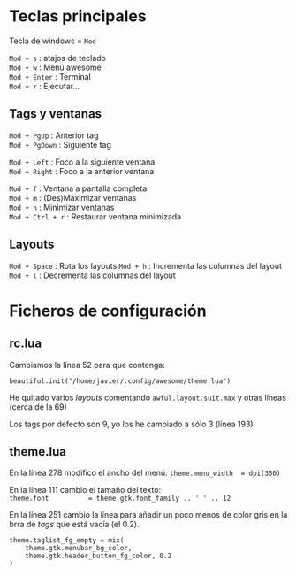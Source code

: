 # Teclas principales

Tecla de windows = `Mod`

`Mod + s`         : atajos de teclado   
`Mod + w`         : Menú awesome  
`Mod + Enter`     : Terminal  
`Mod + r`         : Ejecutar...  


## Tags y ventanas
`Mod + PgUp`      : Anterior tag  
`Mod + PgDown`    : Siguiente tag

`Mod + Left`      : Foco a la siguiente ventana  
`Mod + Right`     : Foco a la anterior ventana

`Mod + f`         : Ventana a pantalla completa  
`Mod + m`         : (Des)Maximizar ventanas  
`Mod + n`         : Minimizar ventanas  
`Mod + Ctrl + r`  : Restaurar ventana minimizada  


## Layouts
`Mod + Space`     : Rota los layouts
`Mod + h`         : Incrementa las columnas del layout  
`Mod + l`         : Decrementa las columnas del layout  


# Ficheros de configuración

## rc.lua

Cambiamos la línea 52 para que contenga:

`beautiful.init("/home/javier/.config/awesome/theme.lua")`

He quitado varios *layouts* comentando `awful.layout.suit.max` y otras líneas (cerca de la 69)

Los tags por defecto son 9, yo los he cambiado a sólo 3 (línea 193)


## theme.lua
En la línea 278 modifico el ancho del menú: `theme.menu_width  = dpi(350)`

En la línea 111 cambio el tamaño del texto:  
`theme.font          = theme.gtk.font_family .. ' ' .. 12`  

En la línea 251 cambio la línea para añadir un poco menos de color gris en la brra de *tags* que está vacía (el 0.2).
```
theme.taglist_fg_empty = mix(
    theme.gtk.menubar_bg_color,
    theme.gtk.header_button_fg_color, 0.2
)
```


